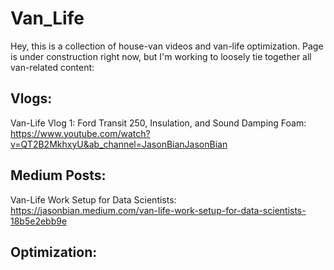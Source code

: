 # Van_Life


Hey, this is a collection of house-van videos and van-life optimization. 
Page is under construction right now, but I'm working to loosely tie together all van-related content:

## Vlogs:
Van-Life Vlog 1: Ford Transit 250, Insulation, and Sound Damping Foam: https://www.youtube.com/watch?v=QT2B2MkhxyU&ab_channel=JasonBianJasonBian

## Medium Posts:
Van-Life Work Setup for Data Scientists: https://jasonbian.medium.com/van-life-work-setup-for-data-scientists-18b5e2ebb9e

## Optimization: 
